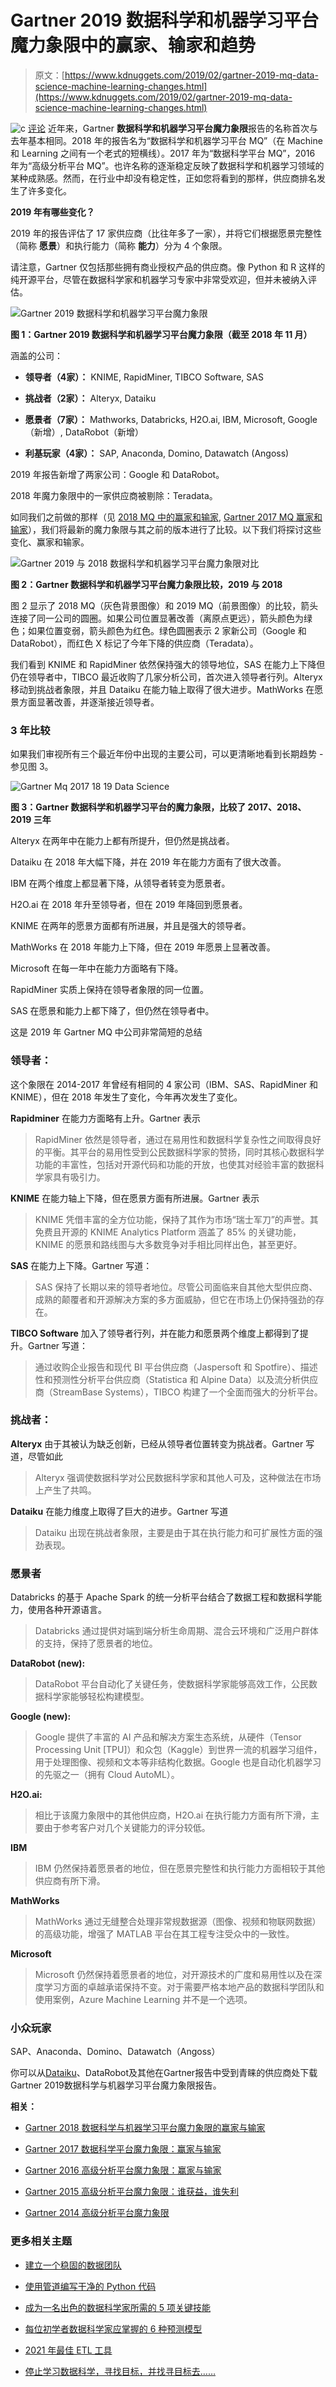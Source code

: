 # Gartner 2019 数据科学和机器学习平台魔力象限中的赢家、输家和趋势

> 原文：[https://www.kdnuggets.com/2019/02/gartner-2019-mq-data-science-machine-learning-changes.html](https://www.kdnuggets.com/2019/02/gartner-2019-mq-data-science-machine-learning-changes.html)

![c](../Images/3d9c022da2d331bb56691a9617b91b90.png) [评论](#comments) 近年来，Gartner **数据科学和机器学习平台魔力象限**报告的名称首次与去年基本相同。2018 年的报告名为“数据科学和机器学习平台 MQ”（在 Machine 和 Learning 之间有一个老式的短横线）。2017 年为“数据科学平台 MQ”，2016 年为“高级分析平台 MQ”。也许名称的逐渐稳定反映了数据科学和机器学习领域的某种成熟感。然而，在行业中却没有稳定性，正如您将看到的那样，供应商排名发生了许多变化。

**2019 年有哪些变化？**

2019 年的报告评估了 17 家供应商（比往年多了一家），并将它们根据愿景完整性（简称 **愿景**）和执行能力（简称 **能力**）分为 4 个象限。

请注意，Gartner 仅包括那些拥有商业授权产品的供应商。像 Python 和 R 这样的纯开源平台，尽管在数据科学家和机器学习专家中非常受欢迎，但并未被纳入评估。

![Gartner 2019 数据科学和机器学习平台魔力象限](../Images/940d338ad3695d8b3505ae65752c2c89.png)

**图 1：Gartner 2019 数据科学和机器学习平台魔力象限（截至 2018 年 11 月）**

涵盖的公司：

+   **领导者（4家）：** KNIME, RapidMiner, TIBCO Software, SAS

+   **挑战者（2家）：** Alteryx, Dataiku

+   **愿景者（7家）：** Mathworks, Databricks, H2O.ai, IBM, Microsoft, Google（新增）, DataRobot（新增）

+   **利基玩家（4家）：** SAP, Anaconda, Domino, Datawatch (Angoss)

2019 年报告新增了两家公司：Google 和 DataRobot。

2018 年魔力象限中的一家供应商被剔除：Teradata。

如同我们之前做的那样（见 [2018 MQ 中的赢家和输家](/2018/02/gartner-2018-mq-data-science-machine-learning-changes.html), [Gartner 2017 MQ 赢家和输家](/2017/02/gartner-2017-mq-data-science-platforms-gainers-losers.html)），我们将最新的魔力象限与其之前的版本进行了比较。以下我们将探讨这些变化、赢家和输家。

![Gartner 2019 与 2018 数据科学和机器学习平台魔力象限对比](../Images/e890af29e84c922a916dcaf7dcf71c7a.png)

**图 2：Gartner 数据科学和机器学习平台魔力象限比较，2019 与 2018**

图 2 显示了 2018 MQ（灰色背景图像）和 2019 MQ（前景图像）的比较，箭头连接了同一公司的圆圈。如果公司位置显著改善（离原点更远），箭头颜色为绿色；如果位置变弱，箭头颜色为红色。绿色圆圈表示 2 家新公司（Google 和 DataRobot），而红色 X 标记了今年下降的供应商（Teradata）。

我们看到 KNIME 和 RapidMiner 依然保持强大的领导地位，SAS 在能力上下降但仍在领导者中，TIBCO 最近收购了几家分析公司，首次进入领导者行列。Alteryx 移动到挑战者象限，并且 Dataiku 在能力轴上取得了很大进步。MathWorks 在愿景方面显著改善，并逐渐接近领导者。

### 3 年比较

如果我们审视所有三个最近年份中出现的主要公司，可以更清晰地看到长期趋势 - 参见图 3。

![Gartner Mq 2017 18 19 Data Science](../Images/7d4f8cfb097f322ed1f492403cd1d2dd.png)

**图 3：Gartner 数据科学和机器学习平台的魔力象限，比较了 2017、2018、2019 三年**

Alteryx 在两年中在能力上都有所提升，但仍然是挑战者。

Dataiku 在 2018 年大幅下降，并在 2019 年在能力方面有了很大改善。

IBM 在两个维度上都显著下降，从领导者转变为愿景者。

H2O.ai 在 2018 年升至领导者，但在 2019 年降回到愿景者。

KNIME 在两年的愿景方面都有所进展，并且是强大的领导者。

MathWorks 在 2018 年能力上下降，但在 2019 年愿景上显著改善。

Microsoft 在每一年中在能力方面略有下降。

RapidMiner 实质上保持在领导者象限的同一位置。

SAS 在愿景和能力上都下降了，但仍然在领导者中。

这是 2019 年 Gartner MQ 中公司非常简短的总结

### 领导者：

这个象限在 2014-2017 年曾经有相同的 4 家公司（IBM、SAS、RapidMiner 和 KNIME），但在 2018 年发生了变化，今年再次发生了变化。

**Rapidminer** 在能力方面略有上升。Gartner 表示

> RapidMiner 依然是领导者，通过在易用性和数据科学复杂性之间取得良好的平衡。其平台的易用性受到公民数据科学家的赞扬，同时其核心数据科学功能的丰富性，包括对开源代码和功能的开放，也使其对经验丰富的数据科学家具有吸引力。

**KNIME** 在能力轴上下降，但在愿景方面有所进展。Gartner 表示

> KNIME 凭借丰富的全方位功能，保持了其作为市场“瑞士军刀”的声誉。其免费且开源的 KNIME Analytics Platform 涵盖了 85% 的关键功能，KNIME 的愿景和路线图与大多数竞争对手相比同样出色，甚至更好。

**SAS** 在能力上下降。Gartner 写道：

> SAS 保持了长期以来的领导者地位。尽管公司面临来自其他大型供应商、成熟的颠覆者和开源解决方案的多方面威胁，但它在市场上仍保持强劲的存在。

**TIBCO Software** 加入了领导者行列，并在能力和愿景两个维度上都得到了提升。Gartner 写道：

> 通过收购企业报告和现代 BI 平台供应商（Jaspersoft 和 Spotfire）、描述性和预测性分析平台供应商（Statistica 和 Alpine Data）以及流分析供应商（StreamBase Systems），TIBCO 构建了一个全面而强大的分析平台。

### 挑战者：

**Alteryx** 由于其被认为缺乏创新，已经从领导者位置转变为挑战者。Gartner 写道，尽管如此

> Alteryx 强调使数据科学对公民数据科学家和其他人可及，这种做法在市场上产生了共鸣。

**Dataiku** 在能力维度上取得了巨大的进步。Gartner 写道

> Dataiku 出现在挑战者象限，主要是由于其在执行能力和可扩展性方面的强劲表现。

### 愿景者

Databricks 的基于 Apache Spark 的统一分析平台结合了数据工程和数据科学能力，使用各种开源语言。

> Databricks 通过提供对端到端分析生命周期、混合云环境和广泛用户群体的支持，保持了愿景者的地位。

**DataRobot (new):**

> DataRobot 平台自动化了关键任务，使数据科学家能够高效工作，公民数据科学家能够轻松构建模型。

**Google (new):**

> Google 提供了丰富的 AI 产品和解决方案生态系统，从硬件（Tensor Processing Unit [TPU]）和众包（Kaggle）到世界一流的机器学习组件，用于处理图像、视频和文本等非结构化数据。Google 也是自动化机器学习的先驱之一（拥有 Cloud AutoML）。

**H2O.ai:**

> 相比于该魔力象限中的其他供应商，H2O.ai 在执行能力方面有所下滑，主要由于参考客户对几个关键能力的评分较低。

**IBM**

> IBM 仍然保持着愿景者的地位，但在愿景完整性和执行能力方面相较于其他供应商有所下滑。

**MathWorks**

> MathWorks 通过无缝整合处理非常规数据源（图像、视频和物联网数据）的高级功能，增强了 MATLAB 平台在其工程专注受众中的一致性。

**Microsoft**

> Microsoft 仍然保持着愿景者的地位，对开源技术的广度和易用性以及在深度学习方面的卓越承诺保持不变。对于需要严格本地产品的数据科学团队和使用案例，Azure Machine Learning 并不是一个选项。

### 小众玩家

SAP、Anaconda、Domino、Datawatch（Angoss）

你可以从[Dataiku](/2018/02/domino-gartner-mq-data-science-machine-learning.html)、DataRobot及其他在Gartner报告中受到青睐的供应商处下载Gartner 2019数据科学与机器学习平台魔力象限报告。

**相关：**

+   [Gartner 2018 数据科学与机器学习平台魔力象限的赢家与输家](/2018/02/gartner-2018-mq-data-science-machine-learning-changes.html)

+   [Gartner 2017 数据科学平台魔力象限：赢家与输家](/2017/02/gartner-2017-mq-data-science-platforms-gainers-losers.html)

+   [Gartner 2016 高级分析平台魔力象限：赢家与输家](/2016/02/gartner-2016-mq-analytics-platforms-gainers-losers.html)

+   [Gartner 2015 高级分析平台魔力象限：谁获益，谁失利](/2015/02/gartner-2015-magic-quadrant-advanced-analytics-platforms.html)

+   [Gartner 2014 高级分析平台魔力象限](/2014/03/rapidminer-leader-gartner-2014-magic-quadrant-advanced-analytics-platforms.html)

### 更多相关主题

+   [建立一个稳固的数据团队](https://www.kdnuggets.com/2021/12/build-solid-data-team.html)

+   [使用管道编写干净的 Python 代码](https://www.kdnuggets.com/2021/12/write-clean-python-code-pipes.html)

+   [成为一名出色的数据科学家所需的 5 项关键技能](https://www.kdnuggets.com/2021/12/5-key-skills-needed-become-great-data-scientist.html)

+   [每位初学者数据科学家应掌握的 6 种预测模型](https://www.kdnuggets.com/2021/12/6-predictive-models-every-beginner-data-scientist-master.html)

+   [2021 年最佳 ETL 工具](https://www.kdnuggets.com/2021/12/mozart-best-etl-tools-2021.html)

+   [停止学习数据科学，寻找目标，并找寻目标去……](https://www.kdnuggets.com/2021/12/stop-learning-data-science-find-purpose.html)
